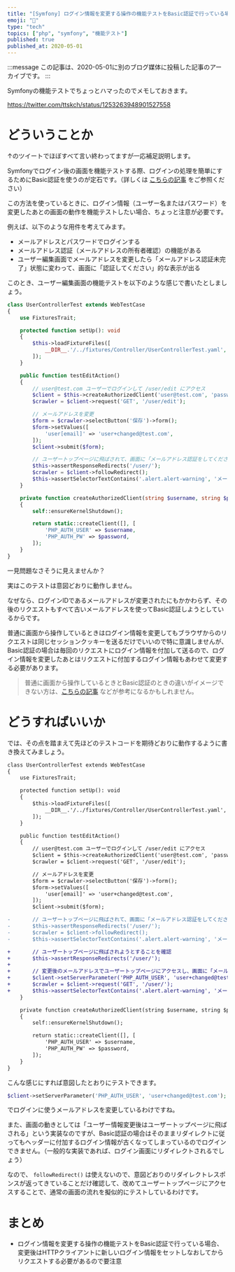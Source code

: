```yaml
---
title: "[Symfony] ログイン情報を変更する操作の機能テストをBasic認証で行っている場合の落とし穴"
emoji: "🎻"
type: "tech"
topics: ["php", "symfony", "機能テスト"]
published: true
published_at: 2020-05-01
---
```


:::message
この記事は、2020-05-01に別のブログ媒体に投稿した記事のアーカイブです。
:::

Symfonyの機能テストでちょっとハマったのでメモしておきます。

https://twitter.com/ttskch/status/1253263948901527558

# どういうことか

↑のツイートでほぼすべて言い終わってますが一応補足説明します。

Symfonyでログイン後の画面を機能テストする際、ログインの処理を簡単にするためにBasic認証を使うのが定石です。（詳しくは [こちらの記事](https://blog.ttskch.com/symfony-simulate-login-on-functional-test/) をご参照ください）

この方法を使っているときに、ログイン情報（ユーザー名またはパスワード）を変更したあとの画面の動作を機能テストしたい場合、ちょっと注意が必要です。

例えば、以下のような用件を考えてみます。

* メールアドレスとパスワードでログインする
* メールアドレス認証（メールアドレスの所有者確認）の機能がある
* ユーザー編集画面でメールアドレスを変更したら「メールアドレス認証未完了」状態に変わって、画面に「認証してください」的な表示が出る

このとき、ユーザー編集画面の機能テストを以下のような感じで書いたとしましょう。

```php
class UserControllerTest extends WebTestCase
{
    use FixturesTrait;

    protected function setUp(): void
    {
        $this->loadFixtureFiles([
            __DIR__.'/../fixtures/Controller/UserControllerTest.yaml',
        ]);
    }

    public function testEditAction()
    {
        // user@test.com ユーザーでログインして /user/edit にアクセス
        $client = $this->createAuthorizedClient('user@test.com', 'password');
        $crawler = $client->request('GET', '/user/edit');

        // メールアドレスを変更
        $form = $crawler->selectButton('保存')->form();
        $form->setValues([
            'user[email]' => 'user+changed@test.com',
        ]);
        $client->submit($form);

        // ユーザートップページに飛ばされて、画面に「メールアドレス認証をしてください」が表示される
        $this->assertResponseRedirects('/user/');
        $crawler = $client->followRedirect();
        $this->assertSelectorTextContains('.alert.alert-warning', 'メールアドレス認証をしてください');
    }

    private function createAuthorizedClient(string $username, string $password): KernelBrowser
    {
        self::ensureKernelShutdown();

        return static::createClient([], [
            'PHP_AUTH_USER' => $username,
            'PHP_AUTH_PW' => $password,
        ]);
    }
}
```

一見問題なさそうに見えませんか？

実はこのテストは意図どおりに動作しません。

なぜなら、ログインIDであるメールアドレスが変更されたにもかかわらず、その後のリクエストもすべて古いメールアドレスを使ってBasic認証しようとしているからです。

普通に画面から操作しているときはログイン情報を変更してもブラウザからのリクエストは同じセッションクッキーを送るだけでいいので特に意識しませんが、Basic認証の場合は毎回のリクエストにログイン情報を付加して送るので、ログイン情報を変更したあとはリクエストに付加するログイン情報もあわせて変更する必要があります。

> 普通に画面から操作しているときとBasic認証のときの違いがイメージできない方は、[こちらの記事](https://qiita.com/toshiya/items/e7dcc7610b15884b167e) などが参考になるかもしれません。

# どうすればいいか

では、その点を踏まえて先ほどのテストコードを期待どおりに動作するように書き換えてみましょう。

```diff
class UserControllerTest extends WebTestCase
{
    use FixturesTrait;

    protected function setUp(): void
    {
        $this->loadFixtureFiles([
            __DIR__.'/../fixtures/Controller/UserControllerTest.yaml',
        ]);
    }

    public function testEditAction()
    {
        // user@test.com ユーザーでログインして /user/edit にアクセス
        $client = $this->createAuthorizedClient('user@test.com', 'password');
        $crawler = $client->request('GET', '/user/edit');

        // メールアドレスを変更
        $form = $crawler->selectButton('保存')->form();
        $form->setValues([
            'user[email]' => 'user+changed@test.com',
        ]);
        $client->submit($form);

-       // ユーザートップページに飛ばされて、画面に「メールアドレス認証をしてください」が表示される
-       $this->assertResponseRedirects('/user/');
-       $crawler = $client->followRedirect();
-       $this->assertSelectorTextContains('.alert.alert-warning', 'メールアドレス認証をしてください');

+       // ユーザートップページに飛ばされようとすることを確認
+       $this->assertResponseRedirects('/user/');
+
+       // 変更後のメールアドレスでユーザートップページにアクセスし、画面に「メールアドレス認証をしてください」が表示されていることを確認
+       $client->setServerParameter('PHP_AUTH_USER', 'user+changed@test.com');
+       $crawler = $client->request('GET', '/user/');
+       $this->assertSelectorTextContains('.alert.alert-warning', 'メールアドレス認証をしてください');
    }

    private function createAuthorizedClient(string $username, string $password): KernelBrowser
    {
        self::ensureKernelShutdown();

        return static::createClient([], [
            'PHP_AUTH_USER' => $username,
            'PHP_AUTH_PW' => $password,
        ]);
    }
}
```

こんな感じにすれば意図したとおりにテストできます。

```php
$client->setServerParameter('PHP_AUTH_USER', 'user+changed@test.com');
```

でログインに使うメールアドレスを変更しているわけですね。

また、画面の動きとしては「ユーザー情報変更後はユーザートップページに飛ばされる」という実装なのですが、Basic認証の場合はそのままリダイレクトに従ってもヘッダーに付加するログイン情報が古くなってしまっているのでログインできません。（一般的な実装であれば、ログイン画面にリダイレクトされるでしょう）

なので、 `followRedirect()` は使えないので、意図どおりのリダイレクトレスポンスが返ってきていることだけ確認して、改めてユーザートップページにアクセスすることで、通常の画面の流れを擬似的にテストしているわけです。

# まとめ

* ログイン情報を変更する操作の機能テストをBasic認証で行っている場合、変更後はHTTPクライアントに新しいログイン情報をセットしなおしてからリクエストする必要があるので要注意
